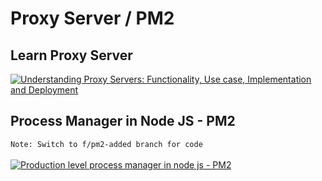 # Proxy Server / PM2


## Learn Proxy Server
[![Understanding Proxy Servers: Functionality, Use case, Implementation and Deployment](https://ytcards.demolab.com/?id=56k5lQ1CadI&title=Understanding+Proxy+Servers%3A+Functionality%2C+Use+case%2C+Implementation+and+Deployment&lang=en&timestamp=1711391407&background_color=%230d1117&title_color=%23ffffff&stats_color=%23dedede&max_title_lines=1&width=250&border_radius=5 "Understanding Proxy Servers: Functionality, Use case, Implementation and Deployment")](https://www.youtube.com/watch?v=56k5lQ1CadI)

## Process Manager in Node JS - PM2
```Note: Switch to f/pm2-added branch for code```
<br/>
<br/>
[![Production level process manager in node js - PM2](https://ytcards.demolab.com/?id=eZ3hca_iUlk&title=Production+level+process+manager+in+node+js+-+PM2&lang=en&timestamp=1711909827&background_color=%230d1117&title_color=%23ffffff&stats_color=%23dedede&max_title_lines=1&width=250&border_radius=5 "Production level process manager in node js - PM2")](https://www.youtube.com/watch?v=eZ3hca_iUlk)
